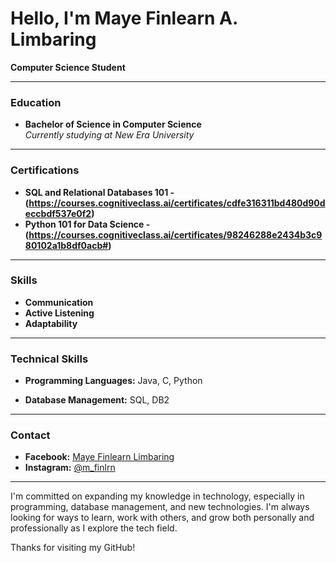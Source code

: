 #  Hello, I'm Maye Finlearn A. Limbaring
 **Computer Science Student** 

---

###  Education
- **Bachelor of Science in Computer Science**  
  *Currently studying at New Era University*  

---

###  Certifications
- **SQL and Relational Databases 101  - (https://courses.cognitiveclass.ai/certificates/cdfe316311bd480d90deccbdf537e0f2)**
- **Python 101 for Data Science - (https://courses.cognitiveclass.ai/certificates/98246288e2434b3c980102a1b8df0acb#)**


---

### Skills
- **Communication**
- **Active Listening**
- **Adaptability**
---

###  Technical Skills
- **Programming Languages:** Java, C, Python

- **Database Management:** SQL, DB2

---

###  Contact
- **Facebook:** [Maye Finlearn Limbaring](https://www.facebook.com/MayeFinlearnLimbaring)
- **Instagram:** [@m_finlrn](https://www.instagram.com/m_finlrn)

---

I'm committed on expanding my knowledge in technology, especially in programming, database management, and new technologies. I'm always looking for ways to learn, work with others, and grow both personally and professionally as I explore the tech field.

Thanks for visiting my GitHub!
